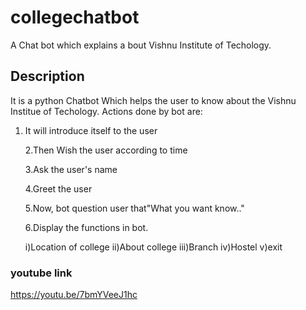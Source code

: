 # collegechatbot
A Chat bot which  explains a bout Vishnu Institute of Techology.

## Description
It is a python Chatbot Which helps the user to know about the Vishnu Institue of Techology.
   Actions done by bot are:   
 1. It will introduce itself to the user
   
    2.Then Wish the user according to time
   
    3.Ask the user's name
   
    4.Greet the user
   
    5.Now, bot question user that"What you want know.."
   
    6.Display the functions in bot.
   
      i)Location of college
      ii)About college
      iii)Branch
      iv)Hostel
      v)exit
 ### youtube link
 https://youtu.be/7bmYVeeJ1hc
